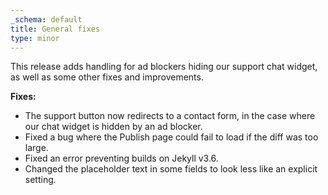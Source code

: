 ```yaml
---
_schema: default
title: General fixes
type: minor
---
```


This release adds handling for ad blockers hiding our support chat widget, as well as some other fixes and improvements.

**Fixes:**

* The support button now redirects to a contact form, in the case where our chat widget is hidden by an ad blocker. 
* Fixed a bug where the Publish page could fail to load if the diff was too large.
* Fixed an error preventing builds on Jekyll v3.6.
* Changed the placeholder text in some fields to look less like an explicit setting.